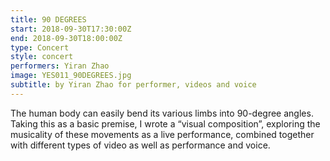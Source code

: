 ```yaml
---
title: 90 DEGREES
start: 2018-09-30T17:30:00Z
end: 2018-09-30T18:00:00Z
type: Concert
style: concert
performers: Yiran Zhao
image: YES011_90DEGREES.jpg
subtitle: by Yiran Zhao for performer, videos and voice
---
```

The human body can easily bend its various limbs into 90-degree angles. Taking this as a basic premise, I wrote a “visual composition”, exploring the musicality of these movements as a live performance, combined together with different types of video as well as performance and voice.
